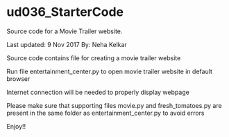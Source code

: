 # ud036_StarterCode
Source code for a Movie Trailer website.

Last updated: 9 Nov 2017
By: Neha Kelkar

Source code contains file for creating a movie trailer website

Run file entertainment_center.py to open movie trailer website in default browser

Internet connection will be needed to properly display webpage

Please make sure that supporting files movie.py and fresh_tomatoes.py are present in the same folder 
as entertainment_center.py to avoid errors

Enjoy!!
